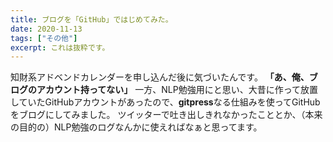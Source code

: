 ```yaml
---
title: ブログを「GitHub」ではじめてみた。
date: 2020-11-13
tags: ["その他"]
excerpt: これは抜粋です。
---
```

知財系アドベンドカレンダーを申し込んだ後に気づいたんです。
**「あ、俺、ブログのアカウント持ってない」**
一方、NLP勉強用にと思い、大昔に作って放置していたGitHubアカウントがあったので、**gitpress**なる仕組みを使ってGitHubをブログにしてみました。
ツイッターで吐き出しきれなかったこととか、（本来の目的の）NLP勉強のログなんかに使えればなぁと思ってます。
